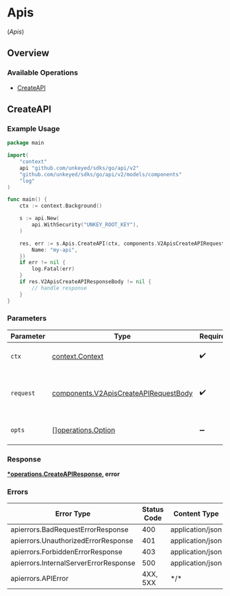 # Apis
(*Apis*)

## Overview

### Available Operations

* [CreateAPI](#createapi)

## CreateAPI

### Example Usage

```go
package main

import(
	"context"
	api "github.com/unkeyed/sdks/go/api/v2"
	"github.com/unkeyed/sdks/go/api/v2/models/components"
	"log"
)

func main() {
    ctx := context.Background()

    s := api.New(
        api.WithSecurity("UNKEY_ROOT_KEY"),
    )

    res, err := s.Apis.CreateAPI(ctx, components.V2ApisCreateAPIRequestBody{
        Name: "my-api",
    })
    if err != nil {
        log.Fatal(err)
    }
    if res.V2ApisCreateAPIResponseBody != nil {
        // handle response
    }
}
```

### Parameters

| Parameter                                                                                      | Type                                                                                           | Required                                                                                       | Description                                                                                    |
| ---------------------------------------------------------------------------------------------- | ---------------------------------------------------------------------------------------------- | ---------------------------------------------------------------------------------------------- | ---------------------------------------------------------------------------------------------- |
| `ctx`                                                                                          | [context.Context](https://pkg.go.dev/context#Context)                                          | :heavy_check_mark:                                                                             | The context to use for the request.                                                            |
| `request`                                                                                      | [components.V2ApisCreateAPIRequestBody](../../models/components/v2apiscreateapirequestbody.md) | :heavy_check_mark:                                                                             | The request object to use for the request.                                                     |
| `opts`                                                                                         | [][operations.Option](../../models/operations/option.md)                                       | :heavy_minus_sign:                                                                             | The options for this request.                                                                  |

### Response

**[*operations.CreateAPIResponse](../../models/operations/createapiresponse.md), error**

### Errors

| Error Type                            | Status Code                           | Content Type                          |
| ------------------------------------- | ------------------------------------- | ------------------------------------- |
| apierrors.BadRequestErrorResponse     | 400                                   | application/json                      |
| apierrors.UnauthorizedErrorResponse   | 401                                   | application/json                      |
| apierrors.ForbiddenErrorResponse      | 403                                   | application/json                      |
| apierrors.InternalServerErrorResponse | 500                                   | application/json                      |
| apierrors.APIError                    | 4XX, 5XX                              | \*/\*                                 |